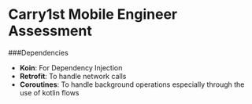 # Carry1st Mobile Engineer Assessment

###Dependencies
 - **Koin**: For Dependency Injection
 - **Retrofit**: To handle network calls
 - **Coroutines**: To handle background operations especially through the use of kotlin flows